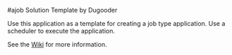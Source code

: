 #ajob Solution Template by Dugooder

Use this application as a template for creating a job type application.  Use a scheduler to execute the application.

See the [Wiki](https://github.com/dugooder/a-job/wiki/) for more information. 
